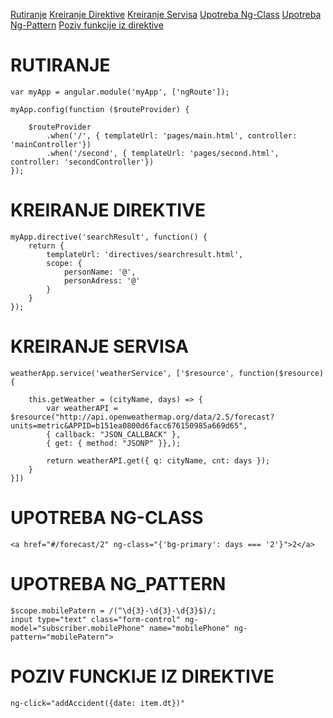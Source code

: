 [Rutiranje](#rutiranje)
[Kreiranje Direktive](#kreiranje-direktive)
[Kreiranje Servisa](#kreiranje-servisa)
[Upotreba Ng-Class](#upotreba-ng-class)
[Upotreba Ng-Pattern](#upotreba-ng-patter)
[Poziv funkcije iz direktive](#poziv-funkcije-iz-direktive)



# RUTIRANJE

```
var myApp = angular.module('myApp', ['ngRoute']);

myApp.config(function ($routeProvider) {

    $routeProvider
        .when('/', { templateUrl: 'pages/main.html', controller: 'mainController'})
        .when('/second', { templateUrl: 'pages/second.html', controller: 'secondController'})
});
```


# KREIRANJE DIREKTIVE

```
myApp.directive('searchResult', function() {
    return {
        templateUrl: 'directives/searchresult.html',
        scope: {
            personName: '@',
            personAdress: '@'
        }
    }
});
```

# KREIRANJE SERVISA

```
weatherApp.service('weatherService', ['$resource', function($resource) {

    this.getWeather = (cityName, days) => {
        var weatherAPI = $resource("http://api.openweathermap.org/data/2.5/forecast?units=metric&APPID=b151ea0800d6facc676150985a669d65", 
        { callback: "JSON_CALLBACK" },
        { get: { method: "JSONP" }},);

        return weatherAPI.get({ q: cityName, cnt: days });
    }
}])
```

# UPOTREBA NG-CLASS

```
<a href="#/forecast/2" ng-class="{'bg-primary': days === '2'}">2</a>
```

# UPOTREBA NG_PATTERN

```
$scope.mobilePatern = /(^\d{3}-\d{3}-\d{3}$)/;
input type="text" class="form-control" ng-model="subscriber.mobilePhone" name="mobilePhone" ng-pattern="mobilePatern">
```

# POZIV FUNCKIJE IZ DIREKTIVE

```
ng-click="addAccident({date: item.dt})"
```